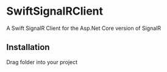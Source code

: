 # SwiftSignalRClient

A Swift SignalR Client for the Asp.Net Core version of SignalR

## Installation
Drag folder into your project
